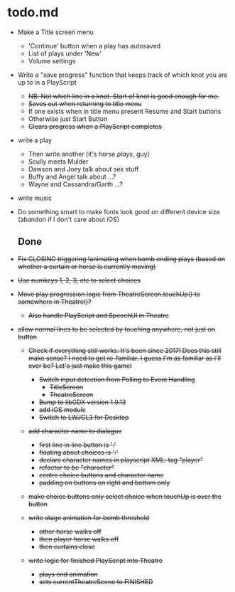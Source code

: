 # todo.md

+ Make a Title screen menu
    - 'Continue' button when a play has autosaved
    - List of plays under 'New'
    - Volume settings

+ Write a "save progress" function that keeps track of which knot you are
  up to in a PlayScript
  - ~~NB: Not which line in a knot. Start of knot is good enough for me.~~
  - ~~Saves out when returning to title menu~~
  - If one exists when in title menu present Resume and Start buttons
  - Otherwise just Start Button
  - ~~Clears progress when a PlayScript completes~~

+ write a play
  - Then write another (it's horse *plays*, guy)
  - Scully meets Mulder
  - Dawson and Joey talk about sex stuff
  - Buffy and Angel talk about ...?
  - Wayne and Cassandra/Garth ...?

+ write music

+ Do something smart to make fonts look good on different device size
  (abandon if I don't care about iOS)
  
  ## Done

+ ~~Fix CLOSING triggering !animating when bomb ending plays (based on
  whether a curtain or horse is currently moving)~~

+ ~~Use numkeys 1, 2, 3, etc to select choices~~

+ ~~Move play progression logic from TheatreScreen.touchUp() to somewhere
  in Theatre()?~~
    - ~~Also handle PlayScript and SpeechUI in Theatre~~

+ ~~allow normal lines to be selected by touching anywhere, not just on
  button~~

  + ~~Check if everything still works. It's been since 2017! Does this still
    make sense? I need to get re-familiar.
    I guess I'm as familiar as I'll ever be? Let's just make this game!~~
      - ~~Switch input detection from Polling to Event Handling~~
          - ~~TitleScreen~~
          - ~~TheatreScreen~~
      - ~~Bump to libGDX version 1.9.13~~
      - ~~add iOS module~~  
      - ~~Switch to LWJGL3 for Desktop~~

  + ~~add character name to dialogue~~
      - ~~first line in line button is '<character>:'~~
      - ~~floating about choices is '<character>:'~~
      - ~~declare character names in playscript XML: tag "player"~~
      - ~~refactor to be "character"~~
      - ~~centre choice buttons and character name~~
      - ~~padding on buttons on right and bottom only~~

  + ~~make choice buttons only select choice when touchUp is over the button~~
  
  + ~~write stage animation for bomb threshold~~
      - ~~other horse walks off~~
      - ~~then player horse walks off~~
      - ~~then curtains close~~
      
  + ~~write logic for finished PlayScript into Theatre~~
      - ~~plays end animation~~
      - ~~sets currentTheatreScene to FINISHED~~
      